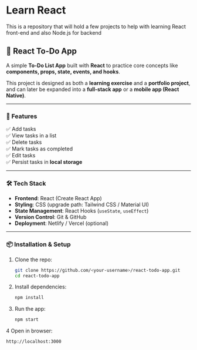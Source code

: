 # Learn React
This is a repository that will hold a few projects to help with learning React front-end and also Node.js for backend 

## 📝 React To-Do App

A simple **To-Do List App** built with **React** to practice core concepts like **components, props, state, events, and hooks**.  

This project is designed as both a **learning exercise** and a **portfolio project**, and can later be expanded into a **full-stack app** or a **mobile app (React Native)**.  

---

### 🚀 Features
✅ Add tasks  
✅ View tasks in a list  
✅ Delete tasks  
✅ Mark tasks as completed  
✅ Edit tasks  
✅ Persist tasks in **local storage**  

---

### 🛠️ Tech Stack
- **Frontend**: React (Create React App)  
- **Styling**: CSS (upgrade path: Tailwind CSS / Material UI)  
- **State Management**: React Hooks (`useState`, `useEffect`)  
- **Version Control**: Git & GitHub  
- **Deployment**: Netlify / Vercel (optional)  

---


### 📦 Installation & Setup

1. Clone the repo:
   ```bash
   git clone https://github.com/<your-username>/react-todo-app.git
   cd react-todo-app

2. Install dependencies:
   ```bash
   npm install

3. Run the app:
   ```bash
   npm start

4 Open in browser:
   ```bash
   http://localhost:3000



